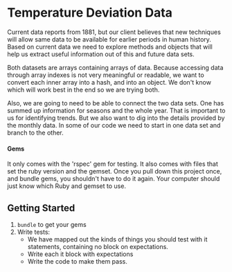 # Temperature Deviation Data

Current data reports from 1881, but our client believes that new techniques will allow same data to be available for earlier periods in human history. Based on current data we need to explore methods and objects that will help us extract useful information out of this and future data sets.

Both datasets are arrays containing arrays of data. Because accessing data through array indexes is not very meaningful or readable, we want to convert each inner array into a hash, and into an object. We don't know which will work best in the end so we are trying both.

Also, we are going to need to be able to connect the two data sets. One has summed up information for seasons and the whole year. That is important to us
for identifying trends. But we also want to dig into the details provided by the
monthly data. In some of our code we need to start in one data set and branch to
the other. 

#### Gems

It only comes with the 'rspec' gem for testing. It also comes with files that
set the ruby version and the gemset. Once you pull down this project once, and
bundle gems, you shouldn't have to do it again. Your computer should just know
which Ruby and gemset to use.

## Getting Started

1. `bundle` to get your gems
2. Write tests:
    * We have mapped out the kinds of things you should test with it statements,
      containing no block on expectations.
    * Write each it block with expectations
    * Write the code to make them pass.
